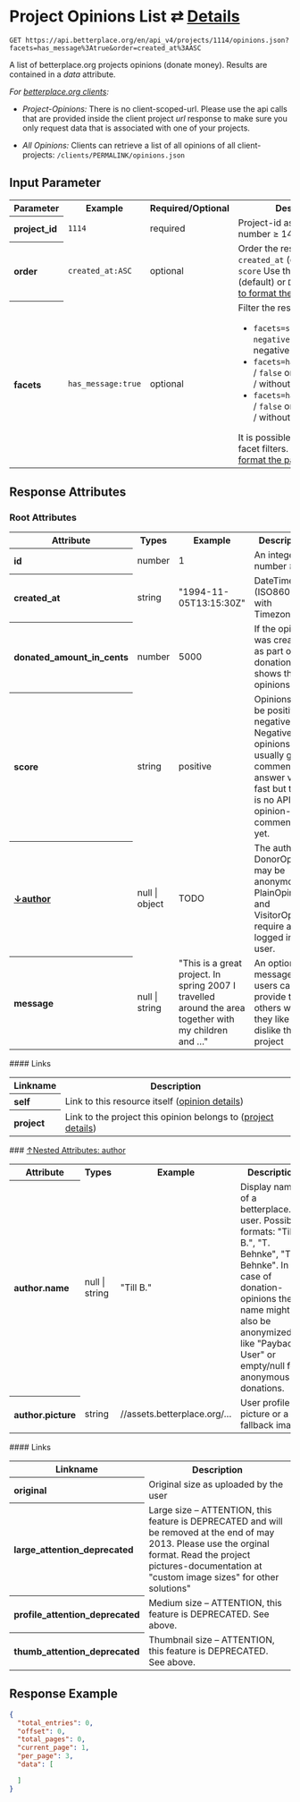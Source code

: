 
# Project Opinions List ⇄ [Details](opinion_details.md)

```nginx
GET https://api.betterplace.org/en/api_v4/projects/1114/opinions.json?facets=has_message%3Atrue&order=created_at%3AASC
```

A list of betterplace.org projects opinions (donate money).
Results are contained in a *data* attribute.

*For [betterplace.org clients](../README.md#client-api):*

* _Project-Opinions:_ There is no client-scoped-url.
Please use the api calls that are provided inside the client project _url_ response
to make sure you only request data that is associated with one of your projects.

* _All Opinions:_ Clients can retrieve a list of all opinions of all client-projects:
`/clients/PERMALINK/opinions.json`


## Input Parameter

<table>
  <tr>
    <th>Parameter</th>
    <th>Example</th>
    <th>Required/Optional</th>
    <th>Description</th>
  </tr>
  <tr>
    <th align="left">project_id</th>
    <td><code>1114</code></td>
    <td>required</td>
    <td>Project-id as an integer number ≥ 14.</td>
  </tr>
  <tr>
    <th align="left">order</th>
    <td><code>created_at:ASC</code></td>
    <td>optional</td>
    <td>Order the result by
<code>created_at</code> (default), <code>id</code>, <code>score</code>
Use the optional <code>ASC</code> (default) or <code>DESC</code>.
<a href="../README.md#request-parameter-format">Learn how to format the parameter</a>.
</td>
  </tr>
  <tr>
    <th align="left">facets</th>
    <td><code>has_message:true</code></td>
    <td>optional</td>
    <td>Filter the result set:
<ul>
<li><code>facets=score:positive</code> / <code>negative</code> only positive / negative opinion
<li><code>facets=has_donation:true</code> / <code>false</code> only opinions with / without a donation
<li><code>facets=has_message:true</code> / <code>false</code> only opinions with / without a message
</ul>
It is possible to set multiple facet filters.
<a href="../README.md#request-parameter-format">Learn how to format the parameter</a>.
</td>
  </tr>
</table>

## Response Attributes

### Root Attributes

  <table>
    <tr>
      <th>Attribute</th>
      <th>Types</th>
      <th>Example</th>
      <th>Description</th>
    </tr>
    <tr>
      <th align="left">id</th>
      <td>number</td>
      <td>1</td>
      <td>An integer number ≥ 1</td>
    </tr>
    <tr>
      <th align="left">created_at</th>
      <td>string</td>
      <td>"1994-11-05T13:15:30Z"</td>
      <td>DateTime (ISO8601 with Timezone)</td>
    </tr>
    <tr>
      <th align="left">donated_amount_in_cents</th>
      <td>number</td>
      <td>5000</td>
      <td>If the opinion was created as part of a donation, this shows the opinions text</td>
    </tr>
    <tr>
      <th align="left">score</th>
      <td>string</td>
      <td>positive</td>
      <td>Opinions can be positive or negative. Negative opinions usually get
a comment as answer very fast but there is no API for opinion-comments yet.
</td>
    </tr>
    <tr>
        <th align="left" style="white-space: nowrap">
          <a name="author-ref" href="#author">
            ↓author
          </a>
        </th>
      <td>null &#124; object</td>
      <td>TODO</td>
      <td>The author. DonorOpinion may be anonymous,
PlainOpinions and VisitorOpinion require a logged in user.
</td>
    </tr>
    <tr>
      <th align="left">message</th>
      <td>null &#124; string</td>
      <td>"This is a great project. In spring 2007 I travelled around the area together with my children and …"</td>
      <td>An optional message users can provide to tell others
why they like or dislike this project
</td>
    </tr>
  </table>
#### Links
  <table>
    <tr>
      <th>Linkname</th>
      <th colspan="3">Description</th>
    </tr>
    <tr>
      <th align="left">self</th>
      <td colspan="3">Link to this resource itself
(<a href="opinion_details.md">opinion details</a>)
</td>
    </tr>
    <tr>
      <th align="left">project</th>
      <td colspan="3">Link to the project this opinion belongs to
(<a href="project_details.md">project details</a>)
</td>
    </tr>
  </table>
### <a name="author" href="#author-ref">↑Nested Attributes: author</a>

  <table>
    <tr>
      <th>Attribute</th>
      <th>Types</th>
      <th>Example</th>
      <th>Description</th>
    </tr>
    <tr>
      <th align="left">author.name</th>
      <td>null &#124; string</td>
      <td>"Till B."</td>
      <td>Display name of a betterplace.org user.
Possible formats: "Till B.", "T. Behnke", "Till Behnke".
In the case of donation-opinions the name might also be anonymized
like "Payback User" or empty/null for anonymous donations.
</td>
    </tr>
    <tr>
      <th align="left">author.picture</th>
      <td>string</td>
      <td>//assets.betterplace.org/…</td>
      <td>User profile picture or a fallback image</td>
    </tr>
  </table>
#### Links
  <table>
    <tr>
      <th>Linkname</th>
      <th colspan="3">Description</th>
    </tr>
    <tr>
      <th align="left">original</th>
      <td colspan="3">Original size as uploaded by the user</td>
    </tr>
    <tr>
      <th align="left">large_attention_deprecated</th>
      <td colspan="3">Large size – ATTENTION, this feature is DEPRECATED and will be removed at the end of may 2013. Please use the orginal format. Read the project pictures-documentation at "custom image sizes" for other solutions"</td>
    </tr>
    <tr>
      <th align="left">profile_attention_deprecated</th>
      <td colspan="3">Medium size – ATTENTION, this feature is DEPRECATED. See above.</td>
    </tr>
    <tr>
      <th align="left">thumb_attention_deprecated</th>
      <td colspan="3">Thumbnail size – ATTENTION, this feature is DEPRECATED. See above.</td>
    </tr>
  </table>
</table>

## Response Example

```json
{
  "total_entries": 0,
  "offset": 0,
  "total_pages": 0,
  "current_page": 1,
  "per_page": 3,
  "data": [

  ]
}
```

